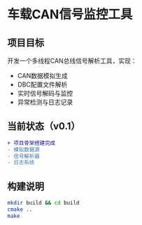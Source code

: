 # 车载CAN信号监控工具

## 项目目标
开发一个多线程CAN总线信号解析工具，实现：
- CAN数据模拟生成
- DBC配置文件解析
- 实时信号解码与监控
- 异常检测与日志记录

## 当前状态（v0.1）
```diff
+ 项目骨架搭建完成
- 模拟数据源
- 信号解析器
- 日志系统
```

## 构建说明
```bash
mkdir build && cd build
cmake ..
make
```